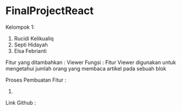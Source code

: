 # FinalProjectReact

Kelompok 1:

1. Rucidi Kelikualiq
2. Septi Hidayah
3. Elsa Febrianti

Fitur yang ditambahkan : Viewer
Fungsi : Fitur Viewer digunakan untuk mengetahui jumlah orang yang membaca artikel pada sebuah blok

Proses Pembuatan Fitur :

1. 


Link Github :
